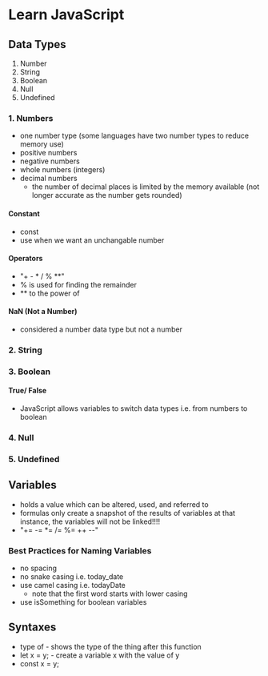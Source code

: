 # Learn JavaScript

## Data Types
1. Number
2. String
3. Boolean
4. Null
5. Undefined

### 1. Numbers
- one number type (some languages have two number types to reduce memory use)
- positive numbers
- negative numbers
- whole numbers (integers)
- decimal numbers
    - the number of decimal places is limited by the memory available (not longer accurate as the number gets rounded)

#### Constant
- const
- use when we want an unchangable number

#### Operators
- "+ - * / % **"
- % is used for finding the remainder
- ** to the power of

#### NaN (Not a Number)
- considered a number data type but not a number

### 2. String

### 3. Boolean

#### True/ False
- JavaScript allows variables to switch data types i.e. from numbers to boolean

### 4. Null

### 5. Undefined

## Variables
- holds a value which can be altered, used, and referred to
- formulas only create a snapshot of the results of variables at that instance, the variables will not be linked!!!!
- "+= -= *= /= %= ++ --"

### Best Practices for Naming Variables
- no spacing
- no snake casing i.e. today_date
- use camel casing i.e. todayDate
    - note that the first word starts with lower casing
- use isSomething for boolean variables

## Syntaxes
- type of - shows the type of the thing after this function
- let x = y; - create a variable x with the value of y
- const x = y;